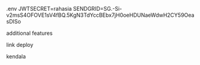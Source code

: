.env
JWTSECRET=rahasia
SENDGRID=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

additional features

link deploy

kendala